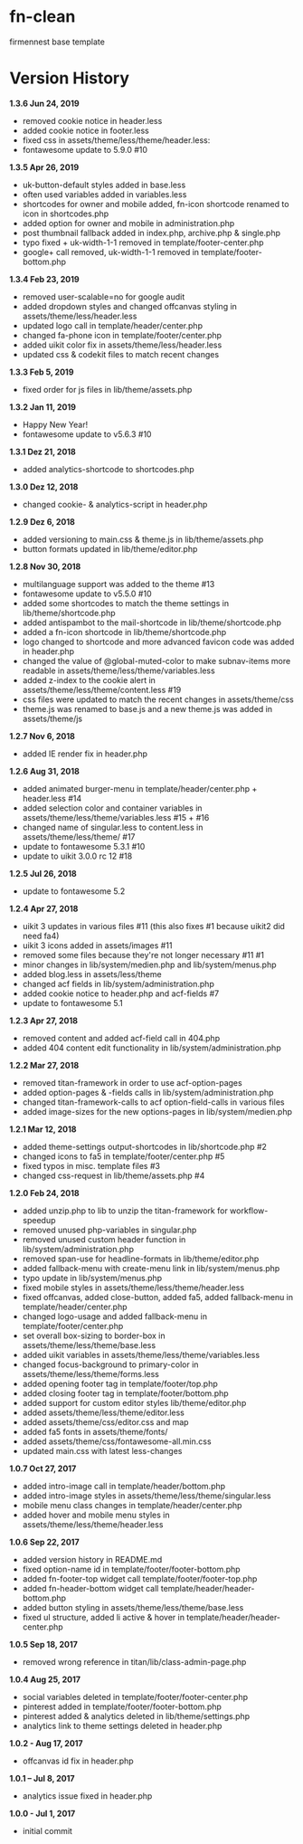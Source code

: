 # fn-clean
firmennest base template

# Version History

__1.3.6 Jun 24, 2019__<br>
- removed cookie notice in header.less
- added cookie notice in footer.less
- fixed css in assets/theme/less/theme/header.less:
- fontawesome update to 5.9.0 #10

__1.3.5 Apr 26, 2019__<br>
- uk-button-default styles added in base.less
- often used variables added in variables.less
- shortcodes for owner and mobile added, fn-icon shortcode renamed to icon in shortcodes.php
- added option for owner and mobile in administration.php
- post thumbnail fallback added in index.php, archive.php & single.php
- typo fixed + uk-width-1-1 removed in template/footer-center.php
- google+ call removed, uk-width-1-1 removed in template/footer-bottom.php

__1.3.4 Feb 23, 2019__<br>
- removed user-scalable=no for google audit
- added dropdown styles and changed offcanvas styling in assets/theme/less/header.less
- updated logo call in template/header/center.php
- changed fa-phone icon in template/footer/center.php
- added uikit color fix in assets/theme/less/header.less
- updated css & codekit files to match recent changes

__1.3.3 Feb 5, 2019__<br>
- fixed order for js files in lib/theme/assets.php

__1.3.2 Jan 11, 2019__<br>
- Happy New Year!
- fontawesome update to v5.6.3 #10

__1.3.1 Dez 21, 2018__<br>
- added analytics-shortcode to shortcodes.php

__1.3.0 Dez 12, 2018__<br>
- changed cookie- & analytics-script in header.php

__1.2.9 Dez 6, 2018__<br>
- added versioning to main.css & theme.js in lib/theme/assets.php
- button formats updated in lib/theme/editor.php

__1.2.8 Nov 30, 2018__<br>
- multilanguage support was added to the theme #13
- fontawesome update to v5.5.0 #10
- added some shortcodes to match the theme settings in lib/theme/shortcode.php
- added antispambot to the mail-shortcode in lib/theme/shortcode.php
- added a fn-icon shortcode in lib/theme/shortcode.php
- logo changed to shortcode and more advanced favicon code was added in header.php
- changed the value of @global-muted-color to make subnav-items more readable in assets/theme/less/theme/variables.less
- added z-index to the cookie alert in assets/theme/less/theme/content.less #19
- css files were updated to match the recent changes in assets/theme/css
- theme.js was renamed to base.js and a new theme.js was added in assets/theme/js

__1.2.7 Nov 6, 2018__<br>
- added IE render fix in header.php

__1.2.6 Aug 31, 2018__<br>
- added animated burger-menu in template/header/center.php + header.less #14
- added selection color and container variables in assets/theme/less/theme/variables.less #15 + #16
- changed name of singular.less to content.less in assets/theme/less/theme/ #17
- update to fontawesome 5.3.1 #10
- update to uikit 3.0.0 rc 12 #18

__1.2.5 Jul 26, 2018__<br>
- update to fontawesome 5.2

__1.2.4 Apr 27, 2018__<br>
- uikit 3 updates in various files #11 (this also fixes #1 because uikit2 did need fa4)
- uikit 3 icons added in assets/images #11
- removed some files because they're not longer necessary #11 #1
- minor changes in lib/system/medien.php and lib/system/menus.php
- added blog.less in assets/less/theme
- changed acf fields in lib/system/administration.php
- added cookie notice to header.php and acf-fields #7
- update to fontawesome 5.1

__1.2.3 Apr 27, 2018__<br>
- removed content and added acf-field call in 404.php
- added 404 content edit functionality in lib/system/administration.php

__1.2.2 Mar 27, 2018__<br>
- removed titan-framework in order to use acf-option-pages
- added option-pages & -fields calls in lib/system/administration.php
- changed titan-framework-calls to acf option-field-calls in various files
- added image-sizes for the new options-pages in lib/system/medien.php

__1.2.1 Mar 12, 2018__<br>
- added theme-settings output-shortcodes in lib/shortcode.php #2
- changed icons to fa5 in template/footer/center.php #5
- fixed typos in misc. template files #3
- changed css-request in lib/theme/assets.php #4

__1.2.0 Feb 24, 2018__<br>
- added unzip.php to lib to unzip the titan-framework for workflow-speedup
- removed unused php-variables in singular.php
- removed unused custom header function in lib/system/administration.php
- removed span-use for headline-formats in lib/theme/editor.php
- added fallback-menu with create-menu link in lib/system/menus.php
- typo update in lib/system/menus.php
- fixed mobile styles in assets/theme/less/theme/header.less
- fixed offcanvas, added close-button, added fa5, added fallback-menu in template/header/center.php
- changed logo-usage and added fallback-menu in template/footer/center.php
- set overall box-sizing to border-box in assets/theme/less/theme/base.less
- added uikit variables in assets/theme/less/theme/variables.less
- changed focus-background to primary-color in assets/theme/less/theme/forms.less
- added opening footer tag in template/footer/top.php
- added closing footer tag in template/footer/bottom.php
- added support for custom editor styles lib/theme/editor.php
- added assets/theme/less/theme/editor.less
- added assets/theme/css/editor.css and map
- added fa5 fonts in assets/theme/fonts/
- added assets/theme/css/fontawesome-all.min.css
- updated main.css with latest less-changes

__1.0.7 Oct 27, 2017__<br>
- added intro-image call in template/header/bottom.php
- added intro-image styles in assets/theme/less/theme/singular.less
- mobile menu class changes in template/header/center.php
- added hover and mobile menu styles in assets/theme/less/theme/header.less

__1.0.6 Sep 22, 2017__
- added version history in README.md
- fixed option-name id in template/footer/footer-bottom.php
- added fn-footer-top widget call template/footer/footer-top.php
- added fn-header-bottom widget call template/header/header-bottom.php
- added button styling in assets/theme/less/theme/base.less
- fixed ul structure, added li active & hover in template/header/header-center.php

__1.0.5 Sep 18, 2017__
- removed wrong reference in titan/lib/class-admin-page.php

__1.0.4 Aug 25, 2017__
- social variables deleted in template/footer/footer-center.php
- pinterest added in template/footer/footer-bottom.php
- pinterest added & analytics deleted in lib/theme/settings.php
- analytics link to theme settings deleted in header.php

__1.0.2 - Aug 17, 2017__
- offcanvas id fix in header.php

__1.0.1 – Jul 8, 2017__
- analytics issue fixed in header.php

__1.0.0 - Jul 1, 2017__
- initial commit
